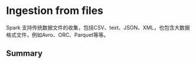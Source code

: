 Ingestion from files
=====================

Spark 支持传统数据文件的收集，包括CSV、text、JSON、XML，也包含大数据格式文件，例如Avro、ORC、Parquet等等。



## Summary


